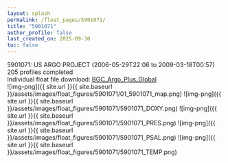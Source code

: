 ```yaml
---
layout: splash
permalink: /float_pages/5901071/
title: "5901071"
author_profile: false
last_created_on: 2025-09-30
toc: false
---
```

 
5901071: US ARGO PROJECT (2006-05-29T22:06 to 2009-03-18T00:57)\
205 profiles completed\
Individual float file download: [BGC_Argo_Plus_Global](https://ftp.soest.hawaii.edu/bgc_argo_plus/Individual_Floats/outliers_removed/5901071_Sprof_processed.nc)\
![img-png]({{ site.url }}{{ site.baseurl }}/assets/images/float_figures/5901071/01_5901071_map.png)
![img-png]({{ site.url }}{{ site.baseurl }}/assets/images/float_figures/5901071/5901071_DOXY.png)
![img-png]({{ site.url }}{{ site.baseurl }}/assets/images/float_figures/5901071/5901071_PRES.png)
![img-png]({{ site.url }}{{ site.baseurl }}/assets/images/float_figures/5901071/5901071_PSAL.png)
![img-png]({{ site.url }}{{ site.baseurl }}/assets/images/float_figures/5901071/5901071_TEMP.png)

